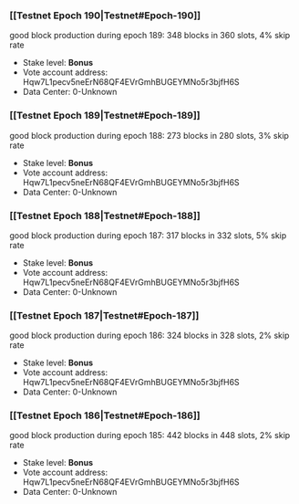### [[Testnet Epoch 190|Testnet#Epoch-190]]
good block production during epoch 189: 348 blocks in 360 slots, 4% skip rate
* Stake level: **Bonus** 
* Vote account address: Hqw7L1pecv5neErN68QF4EVrGmhBUGEYMNo5r3bjfH6S
* Data Center: 0-Unknown
### [[Testnet Epoch 189|Testnet#Epoch-189]]
good block production during epoch 188: 273 blocks in 280 slots, 3% skip rate
* Stake level: **Bonus** 
* Vote account address: Hqw7L1pecv5neErN68QF4EVrGmhBUGEYMNo5r3bjfH6S
* Data Center: 0-Unknown
### [[Testnet Epoch 188|Testnet#Epoch-188]]
good block production during epoch 187: 317 blocks in 332 slots, 5% skip rate
* Stake level: **Bonus** 
* Vote account address: Hqw7L1pecv5neErN68QF4EVrGmhBUGEYMNo5r3bjfH6S
* Data Center: 0-Unknown
### [[Testnet Epoch 187|Testnet#Epoch-187]]
good block production during epoch 186: 324 blocks in 328 slots, 2% skip rate
* Stake level: **Bonus** 
* Vote account address: Hqw7L1pecv5neErN68QF4EVrGmhBUGEYMNo5r3bjfH6S
* Data Center: 0-Unknown
### [[Testnet Epoch 186|Testnet#Epoch-186]]
good block production during epoch 185: 442 blocks in 448 slots, 2% skip rate
* Stake level: **Bonus** 
* Vote account address: Hqw7L1pecv5neErN68QF4EVrGmhBUGEYMNo5r3bjfH6S
* Data Center: 0-Unknown
